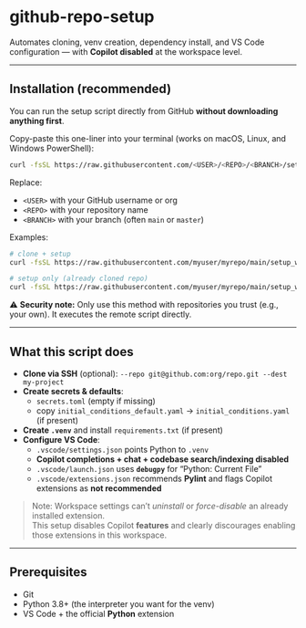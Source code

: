 # github-repo-setup

Automates cloning, venv creation, dependency install, and VS Code configuration — with **Copilot disabled** at the workspace level.

---

## Installation (recommended)

You can run the setup script directly from GitHub **without downloading anything first**.  

Copy-paste this one-liner into your terminal (works on macOS, Linux, and Windows PowerShell):

```bash
curl -fsSL https://raw.githubusercontent.com/<USER>/<REPO>/<BRANCH>/setup_workspace.py | python -
```

Replace:
- `<USER>` with your GitHub username or org  
- `<REPO>` with your repository name  
- `<BRANCH>` with your branch (often `main` or `master`)  

Examples:

```bash
# clone + setup
curl -fsSL https://raw.githubusercontent.com/myuser/myrepo/main/setup_workspace.py | python - --repo git@github.com:myorg/myproject.git --dest my-project

# setup only (already cloned repo)
curl -fsSL https://raw.githubusercontent.com/myuser/myrepo/main/setup_workspace.py | python -
```

⚠️ **Security note:** Only use this method with repositories you trust (e.g., your own). It executes the remote script directly.

---

## What this script does

- **Clone via SSH** (optional): `--repo git@github.com:org/repo.git --dest my-project`
- **Create secrets & defaults**:
  - `secrets.toml` (empty if missing)
  - copy `initial_conditions_default.yaml` → `initial_conditions.yaml` (if present)
- **Create `.venv`** and install `requirements.txt` (if present)
- **Configure VS Code**:
  - `.vscode/settings.json` points Python to `.venv`
  - **Copilot completions + chat + codebase search/indexing disabled**
  - `.vscode/launch.json` uses **`debugpy`** for “Python: Current File”
  - `.vscode/extensions.json` recommends **Pylint** and flags Copilot extensions as **not recommended**

> Note: Workspace settings can’t *uninstall* or *force-disable* an already installed extension.  
> This setup disables Copilot **features** and clearly discourages enabling those extensions in this workspace.

---

## Prerequisites

- Git
- Python 3.8+ (the interpreter you want for the venv)
- VS Code + the official **Python** extension

